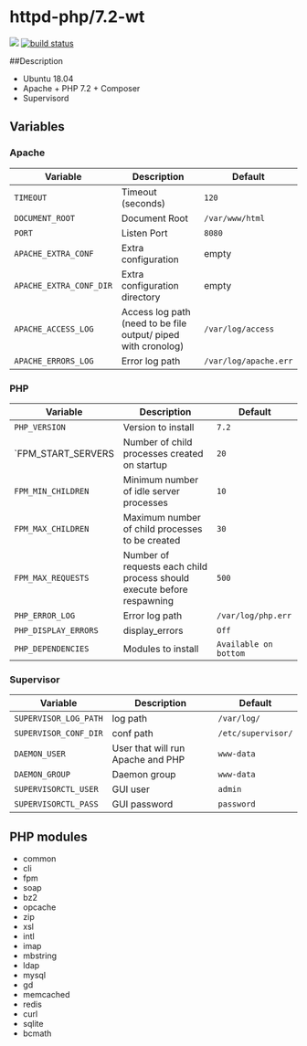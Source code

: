 # httpd-php/7.2-wt
[![](https://img.shields.io/badge/Status-:-orange.svg)]()
[![build status](https://drone.fpfis.eu/api/badges/fpfis/httpd-php/status.svg?branch=release/7.2-wt)](https://drone.fpfis.eu/fpfis/httpd-php)

##Description
* Ubuntu 18.04
* Apache + PHP 7.2 + Composer
* Supervisord

## Variables
### Apache
| Variable              | Description                                                 |  Default
|-----------------------|-------------------------------------------------------------|---------------------
|`TIMEOUT`              |Timeout (seconds)                                            |`120`
|`DOCUMENT_ROOT`        |Document Root                                                |`/var/www/html`
|`PORT`                 |Listen Port                                                  |`8080`
|`APACHE_EXTRA_CONF`    |Extra configuration                                          |empty
|`APACHE_EXTRA_CONF_DIR`|Extra configuration directory                                |empty
|`APACHE_ACCESS_LOG`    |Access log path (need to be file output/ piped with cronolog)|`/var/log/access`
|`APACHE_ERRORS_LOG`    |Error log path                                               |`/var/log/apache.err`
### PHP
| Variable           | Description                                                          |  Default
|--------------------|----------------------------------------------------------------------|---------------------
|`PHP_VERSION`       |Version to install                                                    |`7.2`
|`FPM_START_SERVERS  |Number of child processes created on startup                          |`20`
|`FPM_MIN_CHILDREN`  |Minimum number of idle server processes                               |`10`
|`FPM_MAX_CHILDREN`  |Maximum number of child processes to be created                       |`30`
|`FPM_MAX_REQUESTS`  |Number of requests each child process should execute before respawning|`500`
|`PHP_ERROR_LOG`     |Error log path                                                        |`/var/log/php.err`
|`PHP_DISPLAY_ERRORS`|display_errors                                                        |`Off`
|`PHP_DEPENDENCIES`  |Modules to install                                                    |`Available on bottom`
### Supervisor
| Variable            | Description                     |  Default
|---------------------|---------------------------------|------------------
|`SUPERVISOR_LOG_PATH`|log path                         |`/var/log/`
|`SUPERVISOR_CONF_DIR`|conf path                        |`/etc/supervisor/`
|`DAEMON_USER`        |User that will run Apache and PHP|`www-data`
|`DAEMON_GROUP`       |Daemon group                     |`www-data`
|`SUPERVISORCTL_USER` |GUI user                         |`admin`
|`SUPERVISORCTL_PASS` |GUI password                     |`password`

## PHP modules
* common
* cli
* fpm
* soap
* bz2
* opcache
* zip
* xsl
* intl
* imap
* mbstring
* ldap
* mysql
* gd
* memcached
* redis
* curl
* sqlite
* bcmath
